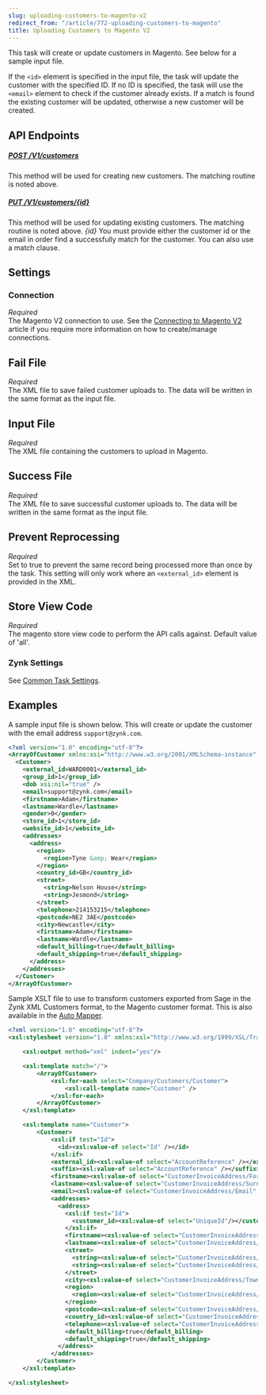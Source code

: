 ```yaml
---
slug: uploading-customers-to-magento-v2
redirect_from: "/article/772-uploading-customers-to-magento"
title: Uploading Customers to Magento V2
---
```

This task will create or update customers in Magento. See below for a sample input file.

If the `<id>` element is specified in the input file, the task will update the customer with the specified ID. If no ID is specified, the task will use the `<email>` element to check if the customer already exists. If a match is found the existing customer will be updated, otherwise a new customer will be created.

## API Endpoints
##### [POST /V1/customers]()
This method will be used for creating new customers. The matching routine is noted above.
##### [PUT /V1/customers/{id}]()
This method will be used for updating existing customers. The matching routine is noted above.
_{id}_ You must provide either the customer id or the email in order find a successfully match for the customer. You can also use a match clause.

## Settings
### Connection
_Required_  
The Magento V2 connection to use. See the [Connecting to Magento V2](connecting-to-magento-v2) article if you require more information on how to create/manage connections.

## Fail File
_Required_  
The XML file to save failed customer uploads to. The data will be written in the same format as the input file.

## Input File
_Required_  
The XML file containing the customers to upload in Magento.

## Success File
_Required_  
The XML file to save successful customer uploads to. The data will be written in the same format as the input file.

## Prevent Reprocessing
_Required_  
Set to true to prevent the same record being processed more than once by the task. This setting will only work where an `<external_id>` element is provided in the XML.

## Store View Code
_Required_  
The magento store view code to perform the API calls against. Default value of 'all'.

### Zynk Settings
See [Common Task Settings](common-task-settings).

## Examples
A sample input file is shown below. This will create or update the customer with the email address `support@zynk.com`.
```xml
<?xml version="1.0" encoding="utf-8"?>
<ArrayOfCustomer xmlns:xsi="http://www.w3.org/2001/XMLSchema-instance" xmlns:xsd="http://www.w3.org/2001/XMLSchema">
  <Customer>
    <external_id>WARD0001</external_id>
    <group_id>1</group_id>
    <dob xsi:nil="true" />
    <email>support@zynk.com</email>
    <firstname>Adam</firstname>
    <lastname>Wardle</lastname>
    <gender>0</gender>
    <store_id>1</store_id>
    <website_id>1</website_id>
    <addresses>
      <address>
        <region>
          <region>Tyne &amp; Wear</region>
        </region>
        <country_id>GB</country_id>
        <street>
          <string>Nelson House</string>
          <string>Jesmond</string>
        </street>
        <telephone>214153215</telephone>
        <postcode>NE2 3AE</postcode>
        <city>Newcastle</city>
        <firstname>Adam</firstname>
        <lastname>Wardle</lastname>
        <default_billing>true</default_billing>
        <default_shipping>true</default_shipping>
      </address>
    </addresses>
  </Customer>
</ArrayOfCustomer>
```

Sample XSLT file to use to transform customers exported from Sage in the Zynk XML Customers format, to the Magento customer format. This is also available in the [Auto Mapper](auto-mapper).
```xml
<?xml version="1.0" encoding="utf-8"?>
<xsl:stylesheet version="1.0" xmlns:xsl="http://www.w3.org/1999/XSL/Transform" xmlns:xsi="http://www.w3.org/2001/XMLSchema-instance">

    <xsl:output method="xml" indent="yes"/>

    <xsl:template match="/">
        <ArrayOfCustomer>
            <xsl:for-each select="Company/Customers/Customer">
                <xsl:call-template name="Customer" />
            </xsl:for-each>
        </ArrayOfCustomer>
    </xsl:template>

    <xsl:template name="Customer">
        <Customer>
            <xsl:if test="Id">
              <id><xsl:value-of select="Id" /></id>
            </xsl:if>
            <external_id><xsl:value-of select="AccountReference" /></external_id>
            <suffix><xsl:value-of select="AccountReference" /></suffix>
            <firstname><xsl:value-of select="CustomerInvoiceAddress/Forename" /></firstname>
            <lastname><xsl:value-of select="CustomerInvoiceAddress/Surname" /></lastname>
            <email><xsl:value-of select="CustomerInvoiceAddress/Email" /></email>
            <addresses>
              <address>
                <xsl:if test="Id">
                  <customer_id><xsl:value-of select="UniqueId"/></customer_id>
                </xsl:if>
                <firstname><xsl:value-of select="CustomerInvoiceAddress/Forename" /></firstname>
                <lastname><xsl:value-of select="CustomerInvoiceAddress/Surname" /></lastname>
                <street>
                  <string><xsl:value-of select="CustomerInvoiceAddress/Address1"/></string>
                  <string><xsl:value-of select="CustomerInvoiceAddress/Address2"/></string>
                </street>
                <city><xsl:value-of select="CustomerInvoiceAddress/Town" /></city>
                <region>
                  <region><xsl:value-of select="CustomerInvoiceAddress/County" /></region>
                </region>    
                <postcode><xsl:value-of select="CustomerInvoiceAddress/Postcode" /></postcode>
                <country_id><xsl:value-of select="CustomerInvoiceAddress/Country" /></country_id>
                <telephone><xsl:value-of select="CustomerInvoiceAddress/Telephone" /></telephone>
                <default_billing>true</default_billing>
                <default_shipping>true</default_shipping>
              </address>
            </addresses>
        </Customer>
    </xsl:template>

</xsl:stylesheet>
```
